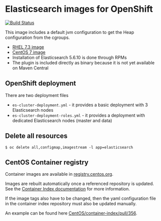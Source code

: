 # Elasticsearch images for OpenShift

[![Build Status](https://travis-ci.org/RHsyseng/docker-rhel-elasticsearch.svg?branch=5.x)](https://travis-ci.org/RHsyseng/docker-rhel-elasticsearch)

This image includes a default jvm configuration to get the Heap configuration from the cgroups.

 * [RHEL 7.3 image](./Dockerfile)
 * [CentOS 7 image](./Dockerfile.centos7)
 * Installation of Elasticsearch 5.6.10 is done through RPMs
 * The plugin is included directly as binary because it is not yet available on Maven Central

## OpenShift deployment

There are two deployment files
 * `es-cluster-deployment.yml` - it provides a basic deployment with 3 Elasticsearch nodes
 * `es-cluster-deployment-roles.yml` - it provides a deployment with dedicated Elasticsearch nodes (master and data)

## Delete all resources
```
$ oc delete all,configmap,imagestream -l app=elasticsearch
```

## CentOS Container registry

Container images are available in [registry.centos.org](https://registry.centos.org/containers/).

Images are rebuilt automatically once a referenced repository is updated. See the [Container Index documentation](https://github.com/CentOS/container-index) for more information.

If the image tags also have to be changed, then the yaml configuration file in the container index repository must also be updated manually. 

An example can be found here [CentOS/container-index/pull/356](https://github.com/CentOS/container-index/pull/356).
